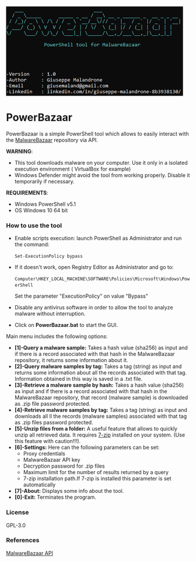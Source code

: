![alt text](https://raw.githubusercontent.com/Malandrone/PowerBazaar/main/Logo.PNG)
# PowerBazaar
PowerBazaar is a simple PowerShell tool which allows to easily interact with the [MalwareBazaar](https://bazaar.abuse.ch/) repository via API.

**WARNING**: 
 - This tool downloads malware on your computer. Use it only in a isolated execution environment ( VirtualBox for example) 
 - Windows Defender might avoid the tool from working properly. Disable it temporarily if necessary.

**REQUIREMENTS**:
 - Windows PowerShell v5.1
 - OS Windows 10 64 bit

### How to use the tool
 - Enable scripts execution: launch PowerShell as Administrator and run the command:
 
   ```Set-ExecutionPolicy bypass```
 - If it doesn't work, open Registry Editor as Administrator and go to:
   
   ```Computer\HKEY_LOCAL_MACHINE\SOFTWARE\Policies\Microsoft\Windows\PowerShell```
   
   Set the parameter "ExecutionPolicy" on value "Bypass"
 - Disable any antivirus software in order to allow the tool to analyze malware without interruption.
 - Click on **PowerBazaar.bat** to start the GUI.
 
Main menu includes the following options:
- **[1]-Query a malware sample:** Takes a hash value (sha256) as input and if there is a record associated with that hash in the MalwareBazaar repository, it returns some information about it.
- **[2]-Query malware samples by tag:** Takes a tag (string) as input and returns some information about all the records associated with that tag. Information obtained in this way is saved in a .txt file.
- **[3]-Retrieve a malware sample by hash:** Takes a hash value (sha256) as input and if there is a record associated with that hash in the MalwareBazaar repository, that record (malware sample) is downloaded as .zip file password protected.
- **[4]-Retrieve malware samples by tag:** Takes a tag (string) as input and downloads all ll the records (malware samples) associated with that tag as .zip files password protected.
- **[5]-Unzip files from a folder:** A useful feature that allows to quickly unzip all retrieved data. It requires [7-zip](https://www.7-zip.org/) installed on your system. (Use this feature with caution!!!).
- **[6]-Settings:** Here can the following parameters can be set: 
	- Proxy credentials
	- MalwareBazaar API key
	- Decryption password for .zip files
	- Maximum limit for the number of results returned by a query
	- 7-zip installation path.If 7-zip is installed this parameter is set automatically
- **[7]-About:** Displays some info about the tool.
- **[0]-Exit:** Terminates the program.

### License
GPL-3.0

### References
[MalwareBazaar API](https://bazaar.abuse.ch/api/)

